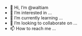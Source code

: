 - 👋 Hi, I’m @waltiam
- 👀 I’m interested in ...
- 🌱 I’m currently learning ...
- 💞️ I’m looking to collaborate on ...
- 📫 How to reach me ...

<!---
waltiam/waltiam is a ✨ special ✨ repository because its `README.md` (this file) appears on your GitHub profile.
You can click the Preview link to take a look at your changes.
--->
